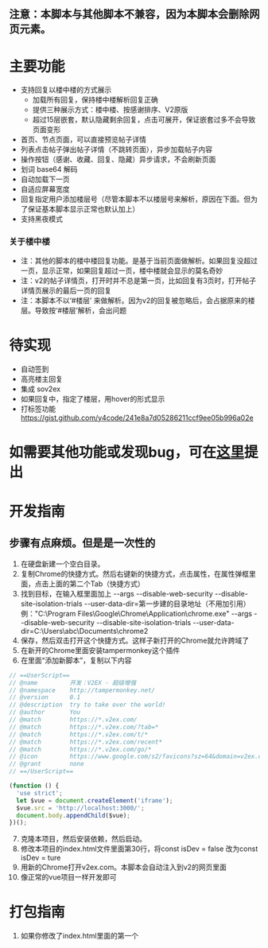 ## 注意：本脚本与其他脚本不兼容，因为本脚本会删除网页元素。

# 主要功能

- 支持回复以楼中楼的方式展示
    - 加载所有回复，保持楼中楼解析回复正确
    - 提供三种展示方式：楼中楼、按感谢排序、V2原版
    - 超过15层嵌套，默认隐藏剩余回复，点击可展开，保证嵌套过多不会导致页面变形
- 首页、节点页面，可以直接预览帖子详情
- 列表点击帖子弹出帖子详情（不跳转页面），异步加载帖子内容
- 操作按钮（感谢、收藏、回复、隐藏）异步请求，不会刷新页面
- 划词 base64 解码
- 自动加载下一页
- 自适应屏幕宽度
- 回复指定用户添加楼层号（尽管本脚本不以楼层号来解析，原因在下面。但为了保证基本脚本显示正常也默认加上）
- 支持黑夜模式

### 关于楼中楼
- 注：其他的脚本的楼中楼回复功能。是基于当前页面做解析。如果回复没超过一页，显示正常，如果回复超过一页，楼中楼就会显示的莫名奇妙
- 注：v2的帖子详情页，打开时并不总是第一页，比如回复有3页时，打开帖子详情页展示的最后一页的回复
- 注：本脚本不以‘#楼层’ 来做解析。因为v2的回复被忽略后，会占据原来的楼层。导致按‘#楼层’解析，会出问题

# 待实现
- 自动签到
- 高亮楼主回复
- 集成 sov2ex
- 如果回复中，指定了楼层，用hover的形式显示
- 打标签功能
   https://gist.github.com/y4code/241e8a7d05286211ccf9ee05b996a02e

# 如需要其他功能或发现bug，可在[这里](https://github.com/zyronon/v2ex-script/issues)提出

# 开发指南

## 步骤有点麻烦。但是是一次性的

1. 在硬盘新建一个空白目录。
2. 复制Chrome的快捷方式。然后右键新的快捷方式，点击属性，在属性弹框里面，点击上面的第二个Tab（快捷方式）
3. 找到目标，在输入框里面加上 --args --disable-web-security --disable-site-isolation-trials
   --user-data-dir=第一步建的目录地址（不用加引用）
   例："C:\Program Files\Google\Chrome\Application\chrome.exe" --args --disable-web-security
   --disable-site-isolation-trials --user-data-dir=C:\Users\abc\Documents\chrome2
4. 保存，然后双击打开这个快捷方式。这样子新打开的Chrome就允许跨域了
5. 在新开的Chrome里面安装tampermonkey这个插件
6. 在里面“添加新脚本”，复制以下内容

```js
// ==UserScript==
// @name         开发：V2EX - 超级增强
// @namespace    http://tampermonkey.net/
// @version      0.1
// @description  try to take over the world!
// @author       You
// @match        https://*.v2ex.com/
// @match        https://*.v2ex.com/?tab=*
// @match        https://*.v2ex.com/t/*
// @match        https://*.v2ex.com/recent*
// @match        https://*.v2ex.com/go/*
// @icon         https://www.google.com/s2/favicons?sz=64&domain=v2ex.com
// @grant        none
// ==/UserScript==

(function () {
  'use strict';
  let $vue = document.createElement('iframe');
  $vue.src = 'http://localhost:3000/';
  document.body.appendChild($vue);
})();
```

7. 克隆本项目，然后安装依赖，然后启动。
8. 修改本项目的index.html文件里面第30行，将const isDev = false 改为const isDev = ture
9. 用新的Chrome打开v2ex.com。本脚本会自动注入到v2的网页里面
10. 像正常的vue项目一样开发即可

# 打包指南

1. 如果你修改了index.html里面的第一个<script>标签的内容。那么也要复制到脚本里面。注意：const isDev = true 要修改为 const
   isDev = false。其他的js内容全部复制替换到脚本的第40行之后即可
2. 运行npm run build
3. 复制dist/assets目录下的css和js，css复制替换到脚本的21行，js复制替换到脚本的32行
4. 注意，js和css一定要同时复制。vue打包后的"data-v-c9f8a6c7"这种东西，会重新生成
